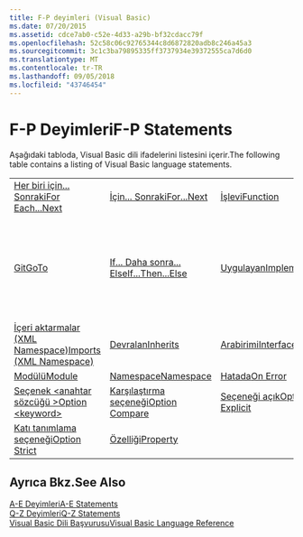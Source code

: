 ```yaml
---
title: F-P deyimleri (Visual Basic)
ms.date: 07/20/2015
ms.assetid: cdce7ab0-c52e-4d33-a29b-bf32cdacc79f
ms.openlocfilehash: 52c58c06c92765344c8d6872820adb8c246a45a3
ms.sourcegitcommit: 3c1c3ba79895335ff3737934e39372555ca7d6d0
ms.translationtype: MT
ms.contentlocale: tr-TR
ms.lasthandoff: 09/05/2018
ms.locfileid: "43746454"
---
```

# <a name="f-p-statements"></a><span data-ttu-id="ef52f-102">F-P Deyimleri</span><span class="sxs-lookup"><span data-stu-id="ef52f-102">F-P Statements</span></span>
<span data-ttu-id="ef52f-103">Aşağıdaki tabloda, Visual Basic dili ifadelerini listesini içerir.</span><span class="sxs-lookup"><span data-stu-id="ef52f-103">The following table contains a listing of Visual Basic language statements.</span></span>  
  
|||||  
|---|---|---|---|  
|[<span data-ttu-id="ef52f-104">Her biri için... Sonraki</span><span class="sxs-lookup"><span data-stu-id="ef52f-104">For Each...Next</span></span>](../../../visual-basic/language-reference/statements/for-each-next-statement.md)|[<span data-ttu-id="ef52f-105">İçin... Sonraki</span><span class="sxs-lookup"><span data-stu-id="ef52f-105">For...Next</span></span>](../../../visual-basic/language-reference/statements/for-next-statement.md)|[<span data-ttu-id="ef52f-106">İşlevi</span><span class="sxs-lookup"><span data-stu-id="ef52f-106">Function</span></span>](../../../visual-basic/language-reference/statements/function-statement.md)|[<span data-ttu-id="ef52f-107">Al</span><span class="sxs-lookup"><span data-stu-id="ef52f-107">Get</span></span>](../../../visual-basic/language-reference/statements/get-statement.md)|  
|[<span data-ttu-id="ef52f-108">Git</span><span class="sxs-lookup"><span data-stu-id="ef52f-108">GoTo</span></span>](../../../visual-basic/language-reference/statements/goto-statement.md)|[<span data-ttu-id="ef52f-109">If... Daha sonra... Else</span><span class="sxs-lookup"><span data-stu-id="ef52f-109">If...Then...Else</span></span>](../../../visual-basic/language-reference/statements/if-then-else-statement.md)|[<span data-ttu-id="ef52f-110">Uygulayan</span><span class="sxs-lookup"><span data-stu-id="ef52f-110">Implements</span></span>](../../../visual-basic/language-reference/statements/implements-statement.md)|[<span data-ttu-id="ef52f-111">İçeri aktarmalar (.NET Namespace ve türü)</span><span class="sxs-lookup"><span data-stu-id="ef52f-111">Imports (.NET Namespace and Type)</span></span>](../../../visual-basic/language-reference/statements/imports-statement-net-namespace-and-type.md)|  
|[<span data-ttu-id="ef52f-112">İçeri aktarmalar (XML Namespace)</span><span class="sxs-lookup"><span data-stu-id="ef52f-112">Imports (XML Namespace)</span></span>](../../../visual-basic/language-reference/statements/imports-statement-xml-namespace.md)|[<span data-ttu-id="ef52f-113">Devralan</span><span class="sxs-lookup"><span data-stu-id="ef52f-113">Inherits</span></span>](../../../visual-basic/language-reference/statements/inherits-statement.md)|[<span data-ttu-id="ef52f-114">Arabirimi</span><span class="sxs-lookup"><span data-stu-id="ef52f-114">Interface</span></span>](../../../visual-basic/language-reference/statements/interface-statement.md)|[<span data-ttu-id="ef52f-115">Orta</span><span class="sxs-lookup"><span data-stu-id="ef52f-115">Mid</span></span>](../../../visual-basic/language-reference/statements/mid-statement.md)|  
|[<span data-ttu-id="ef52f-116">Modülü</span><span class="sxs-lookup"><span data-stu-id="ef52f-116">Module</span></span>](../../../visual-basic/language-reference/statements/module-statement.md)|[<span data-ttu-id="ef52f-117">Namespace</span><span class="sxs-lookup"><span data-stu-id="ef52f-117">Namespace</span></span>](../../../visual-basic/language-reference/statements/namespace-statement.md)|[<span data-ttu-id="ef52f-118">Hatada</span><span class="sxs-lookup"><span data-stu-id="ef52f-118">On Error</span></span>](../../../visual-basic/language-reference/statements/on-error-statement.md)|[<span data-ttu-id="ef52f-119">İşleci</span><span class="sxs-lookup"><span data-stu-id="ef52f-119">Operator</span></span>](../../../visual-basic/language-reference/statements/operator-statement.md)|  
|[<span data-ttu-id="ef52f-120">Seçenek \<anahtar sözcüğü ></span><span class="sxs-lookup"><span data-stu-id="ef52f-120">Option \<keyword></span></span>](../../../visual-basic/language-reference/statements/option-keyword-statement.md)|[<span data-ttu-id="ef52f-121">Karşılaştırma seçeneği</span><span class="sxs-lookup"><span data-stu-id="ef52f-121">Option Compare</span></span>](../../../visual-basic/language-reference/statements/option-compare-statement.md)|[<span data-ttu-id="ef52f-122">Seçeneği açık</span><span class="sxs-lookup"><span data-stu-id="ef52f-122">Option Explicit</span></span>](../../../visual-basic/language-reference/statements/option-explicit-statement.md)|[<span data-ttu-id="ef52f-123">Option Infer</span><span class="sxs-lookup"><span data-stu-id="ef52f-123">Option Infer</span></span>](../../../visual-basic/language-reference/statements/option-infer-statement.md)|  
|[<span data-ttu-id="ef52f-124">Katı tanımlama seçeneği</span><span class="sxs-lookup"><span data-stu-id="ef52f-124">Option Strict</span></span>](../../../visual-basic/language-reference/statements/option-strict-statement.md)|[<span data-ttu-id="ef52f-125">Özelliği</span><span class="sxs-lookup"><span data-stu-id="ef52f-125">Property</span></span>](../../../visual-basic/language-reference/statements/property-statement.md)|||  
  
## <a name="see-also"></a><span data-ttu-id="ef52f-126">Ayrıca Bkz.</span><span class="sxs-lookup"><span data-stu-id="ef52f-126">See Also</span></span>  
 [<span data-ttu-id="ef52f-127">A-E Deyimleri</span><span class="sxs-lookup"><span data-stu-id="ef52f-127">A-E Statements</span></span>](../../../visual-basic/language-reference/statements/a-e-statements.md)  
 [<span data-ttu-id="ef52f-128">Q-Z Deyimleri</span><span class="sxs-lookup"><span data-stu-id="ef52f-128">Q-Z Statements</span></span>](../../../visual-basic/language-reference/statements/q-z-statements.md)  
 [<span data-ttu-id="ef52f-129">Visual Basic Dili Başvurusu</span><span class="sxs-lookup"><span data-stu-id="ef52f-129">Visual Basic Language Reference</span></span>](../../../visual-basic/language-reference/index.md)
